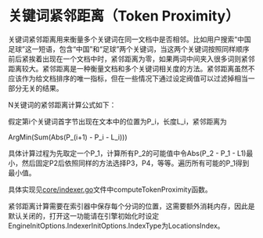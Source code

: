 关键词紧邻距离（Token Proximity）
===

关键词紧邻距离用来衡量多个关键词在同一文档中是否相邻。比如用户搜索“中国足球”这一短语，包含“中国”和“足球”两个关键词，当这两个关键词按照同样顺序前后紧挨着出现在一个文档中时，紧邻距离为零，如果两词中间夹入很多词则紧邻距离较大。紧邻距离是一种衡量文档和多个关键词相关度的方法。紧邻距离虽然不应该作为给文档排序的唯一指标，但在一些情况下通过设定阀值可以过滤掉相当一部分无关的结果。

N关键词的紧邻距离计算公式如下：

假定第i个关键词首字节出现在文本中的位置为P_i，长度L_i，紧邻距离为

  ArgMin(Sum(Abs(P_(i+1) - P_i - L_i)))

具体计算过程为先取定一个P_1，计算所有P_2的可能值中令Abs(P_2 - P_1 - L1)最小，然后固定P2后依照同样的方法选择P3，P4，等等。遍历所有可能的P_1得到最小值。

具体实现见[core/indexer.go](/core/indexer.go)文件中computeTokenProximity函数。

紧邻距离计算需要在索引器中保存每个分词的位置，这需要额外消耗内存，因此是默认关闭的，打开这一功能请在引擎初始化时设定 EngineInitOptions.IndexerInitOptions.IndexType为LocationsIndex。
